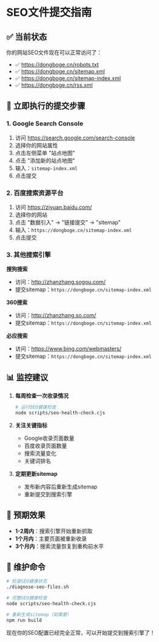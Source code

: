 # SEO文件提交指南

## ✅ 当前状态

你的网站SEO文件现在可以正常访问了：

- ✅ https://dongboge.cn/robots.txt
- ✅ https://dongboge.cn/sitemap.xml  
- ✅ https://dongboge.cn/sitemap-index.xml
- ✅ https://dongboge.cn/rss.xml

## 🚀 立即执行的提交步骤

### 1. Google Search Console

1. 访问 https://search.google.com/search-console
2. 选择你的网站属性
3. 点击左侧菜单 "站点地图"
4. 点击 "添加新的站点地图"
5. 输入：`sitemap-index.xml`
6. 点击提交

### 2. 百度搜索资源平台

1. 访问 https://ziyuan.baidu.com/
2. 选择你的网站
3. 点击 "数据引入" → "链接提交" → "sitemap"
4. 输入：`https://dongboge.cn/sitemap-index.xml`
5. 点击提交

### 3. 其他搜索引擎

**搜狗搜索**
- 访问：http://zhanzhang.sogou.com/
- 提交sitemap：`https://dongboge.cn/sitemap-index.xml`

**360搜索**
- 访问：http://zhanzhang.so.com/
- 提交sitemap：`https://dongboge.cn/sitemap-index.xml`

**必应搜索**
- 访问：https://www.bing.com/webmasters/
- 提交sitemap：`https://dongboge.cn/sitemap-index.xml`

## 📊 监控建议

1. **每周检查一次收录情况**
   ```bash
   # 运行SEO健康检查
   node scripts/seo-health-check.cjs
   ```

2. **关注关键指标**
   - Google收录页面数量
   - 百度收录页面数量  
   - 搜索流量变化
   - 关键词排名

3. **定期更新sitemap**
   - 发布新内容后重新生成sitemap
   - 重新提交到搜索引擎

## 🎯 预期效果

- **1-2周内**：搜索引擎开始重新抓取
- **1个月内**：主要页面被重新收录
- **3个月内**：搜索流量恢复到重构前水平

## 🔧 维护命令

```bash
# 检查SEO健康状态
./diagnose-seo-files.sh

# 完整SEO健康检查
node scripts/seo-health-check.cjs

# 重新生成sitemap（如需要）
npm run build
```

现在你的SEO配置已经完全正常，可以开始提交到搜索引擎了！
